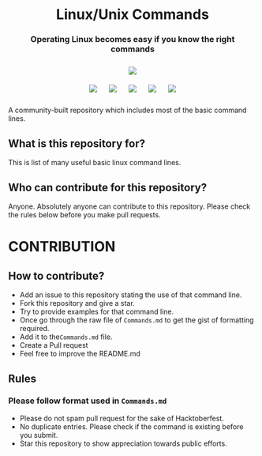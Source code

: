 <h1 align="center">Linux/Unix Commands</h1>
<h3 align="center">Operating Linux becomes easy if you know the right commands</h3>

<p align="center">
<img style="padding:10px;" src="https://img.shields.io/badge/Open%20Source-💕%20-9cf?style=for-the-badge"><br>
<img style="padding:10px;" src="https://img.shields.io/github/contributors/iamshm/Linux-Unix-Commands?style=flat-square">
<img style="padding:10px;" src="https://img.shields.io/github/hacktoberfest/2019/iamshm/Linux-Unix-Commands?suggestion_label=Hacktoberfest&style=flat-square">
<img style="padding:10px;" src="https://img.shields.io/github/forks/iamshm/Linux-Unix-Commands?label=Forks&style=flat-square">
<img style="padding:10px;" src="https://img.shields.io/github/stars/iamshm/Linux-Unix-Commands?style=flat-square">
<img style="padding:10px;" src="https://img.shields.io/github/license/iamshm/Linux-Unix-Commands?style=flat-square">



A community-built repository which includes most of the basic command lines.

</p>

## What is this repository for?

This is list of many useful basic linux command lines.

## Who can contribute for this repository?

Anyone. Absolutely anyone can contribute to this repository. Please check the rules below before you make pull requests.

# CONTRIBUTION

## How to contribute?

- Add an issue to this repository stating the use of that command line.
- Fork this repository and give a star.
- Try to provide examples for that command line.
- Once go through the raw file of `Commands.md` to get the gist of formatting required.
- Add it to the`Commands.md` file.
- Create a Pull request
- Feel free to improve the README.md

## Rules
### Please follow format used in `Commands.md`
- Please do not spam pull request for the sake of Hacktoberfest.
- No duplicate entries. Please check if the command is existing before you submit.
- Star this repository to show appreciation towards public efforts.
